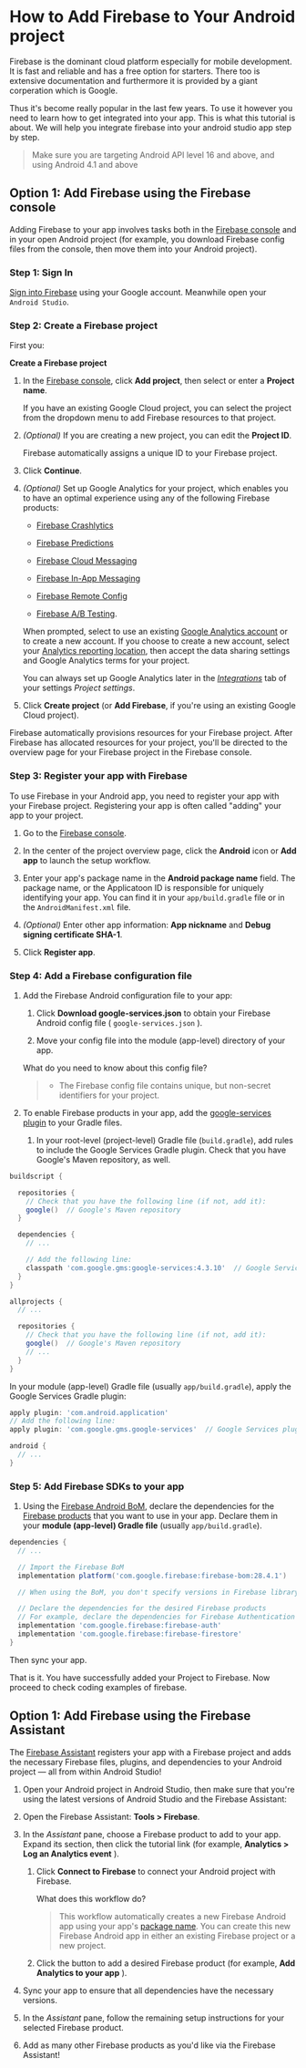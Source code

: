 # How to Add Firebase to Your Android project

Firebase is the dominant cloud platform especially for mobile development. It is fast and reliable and has a free option for starters. There too is extensive documentation and furthermore it is provided by a giant corperation which is Google.

Thus it's become really popular in the last few years. To use it however you need to learn how to get integrated into your app. This is what this tutorial is about. We will help you integrate firebase into your android studio app step by step.


> Make sure you are targeting Android API level 16 and above, and using Android 4.1 and above

## Option 1: Add Firebase using the Firebase console

Adding Firebase to your app involves tasks both in the [Firebase console](https://console.firebase.google.com/) and in your open Android project (for example, you download Firebase config files from the console, then move them into your Android project).

### Step 1: Sign In

[Sign into Firebase](https://console.firebase.google.com/) using your Google account. Meanwhile open your `Android Studio`.

### Step 2: Create a Firebase project

First you:

**Create a Firebase project**

1. In the [Firebase console](https://console.firebase.google.com/), click **Add project**, then select or enter a **Project name**.
    
    If you have an existing Google Cloud project, you can select the project from the dropdown menu to add Firebase resources to that project.
    
2. _(Optional)_ If you are creating a new project, you can edit the **Project ID**.
    
    Firebase automatically assigns a unique ID to your Firebase project.
    
3. Click **Continue**.
    
4. _(Optional)_ Set up Google Analytics for your project, which enables you to have an optimal experience using any of the following Firebase products:
    
    - [Firebase Crashlytics](https://firebase.google.com/docs/crashlytics)
        
    - [Firebase Predictions](https://firebase.google.com/docs/predictions)
        
    - [Firebase Cloud Messaging](https://firebase.google.com/docs/cloud-messaging)
        
    - [Firebase In-App Messaging](https://firebase.google.com/docs/in-app-messaging)
        
    - [Firebase Remote Config](https://firebase.google.com/docs/remote-config)
        
    - [Firebase A/B Testing](https://firebase.google.com/docs/ab-testing).
        
    
    When prompted, select to use an existing [Google Analytics account](https://support.google.com/analytics/answer/1009618?ref_topic=3544906&authuser=0) or to create a new account. If you choose to create a new account, select your [Analytics reporting location](https://firebase.google.com/docs/projects/locations), then accept the data sharing settings and Google Analytics terms for your project.
    
    You can always set up Google Analytics later in the [_Integrations_](https://console.firebase.google.com/project/_/settings/integrations) tab of your settings _Project settings_.
    
5. Click **Create project** (or **Add Firebase**, if you're using an existing Google Cloud project).
    

Firebase automatically provisions resources for your Firebase project. After Firebase has allocated resources for your project, you'll be directed to the overview page for your Firebase project in the Firebase console.

### Step 3: Register your app with Firebase

To use Firebase in your Android app, you need to register your app with your Firebase project. Registering your app is often called "adding" your app to your project.

1. Go to the [Firebase console](https://console.firebase.google.com/).
    
2. In the center of the project overview page, click the **Android** icon or **Add app** to launch the setup workflow.
    
3. Enter your app's package name in the **Android package name** field. The package name, or the Applicatoon ID is responsible for uniquely identifying your app. You can find it in your `app/build.gradle` file or in the `AndroidManifest.xml` file.
    
4. _(Optional)_ Enter other app information: **App nickname** and **Debug signing certificate SHA-1**.
    
5. Click **Register app**.
    

### Step 4: Add a Firebase configuration file

1. Add the Firebase Android configuration file to your app:
    
    1. Click **Download google-services.json** to obtain your Firebase Android config file ( `google-services.json` ).
        
    2. Move your config file into the module (app-level) directory of your app.
        
    
    What do you need to know about this config file?
    
    > - The Firebase config file contains unique, but non-secret identifiers for your project.
    
2. To enable Firebase products in your app, add the [google-services plugin](https://developers.google.com/android/guides/google-services-plugin) to your Gradle files.
    
    1. In your root-level (project-level) Gradle file (`build.gradle`), add rules to include the Google Services Gradle plugin. Check that you have Google's Maven repository, as well.

```groovy
buildscript {

  repositories {
    // Check that you have the following line (if not, add it):
    google()  // Google's Maven repository
  }

  dependencies {
    // ...

    // Add the following line:
    classpath 'com.google.gms:google-services:4.3.10'  // Google Services plugin
  }
}

allprojects {
  // ...

  repositories {
    // Check that you have the following line (if not, add it):
    google()  // Google's Maven repository
    // ...
  }
}
```

In your module (app-level) Gradle file (usually `app/build.gradle`), apply the Google Services Gradle plugin:

```groovy
apply plugin: 'com.android.application'
// Add the following line:
apply plugin: 'com.google.gms.google-services'  // Google Services plugin

android {
  // ...
}
```

### Step 5: Add Firebase SDKs to your app

1. Using the [Firebase Android BoM](https://firebase.google.com/docs/android/learn-more#bom), declare the dependencies for the [Firebase products](https://firebase.google.com/docs/android/setup#available-libraries) that you want to use in your app. Declare them in your **module (app-level) Gradle file** (usually `app/build.gradle`).

```groovy
dependencies {
  // ...

  // Import the Firebase BoM
  implementation platform('com.google.firebase:firebase-bom:28.4.1')

  // When using the BoM, you don't specify versions in Firebase library dependencies

  // Declare the dependencies for the desired Firebase products
  // For example, declare the dependencies for Firebase Authentication and Cloud Firestore
  implementation 'com.google.firebase:firebase-auth'
  implementation 'com.google.firebase:firebase-firestore'
}
```

Then sync your app.

That is it. You have successfully added your Project to Firebase. Now proceed to check coding examples of firebase.

## Option 1: Add Firebase using the Firebase Assistant

The [Firebase Assistant](https://firebase.google.com/docs/android/learn-more#firebase-assistant) registers your app with a Firebase project and adds the necessary Firebase files, plugins, and dependencies to your Android project — all from within Android Studio!

1. Open your Android project in Android Studio, then make sure that you're using the latest versions of Android Studio and the Firebase Assistant:
    
2. Open the Firebase Assistant: **Tools > Firebase**.
    
3. In the _Assistant_ pane, choose a Firebase product to add to your app. Expand its section, then click the tutorial link (for example, **Analytics > Log an Analytics event** ).
    
    1. Click **Connect to Firebase** to connect your Android project with Firebase.
        
        What does this workflow do?
        
        > This workflow automatically creates a new Firebase Android app using your app's [package name](https://developer.android.com/studio/build/application-id). You can create this new Firebase Android app in either an existing Firebase project or a new project.
        
    2. Click the button to add a desired Firebase product (for example, **Add Analytics to your app** ).
        
4. Sync your app to ensure that all dependencies have the necessary versions.
    
5. In the _Assistant_ pane, follow the remaining setup instructions for your selected Firebase product.
    
6. Add as many other Firebase products as you'd like via the Firebase Assistant!
